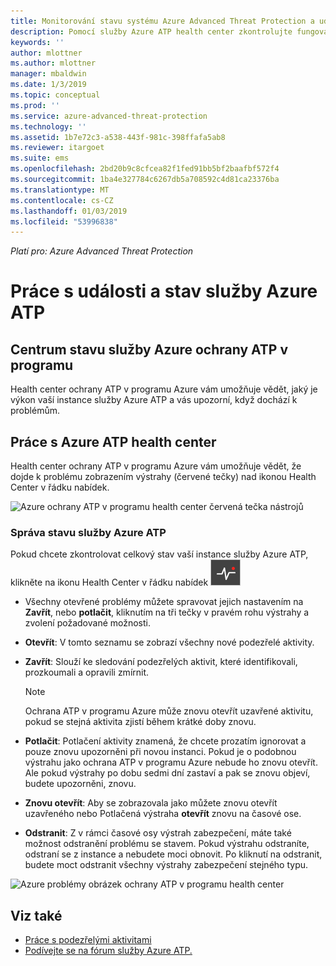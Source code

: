 ```yaml
---
title: Monitorování stavu systému Azure Advanced Threat Protection a událostí | Dokumentace Microsoftu
description: Pomocí služby Azure ATP health center zkontrolujte fungování služby Azure ATP a upozorní vás na potenciální problémy a zobrazit systémové události v prohlížeči událostí.
keywords: ''
author: mlottner
ms.author: mlottner
manager: mbaldwin
ms.date: 1/3/2019
ms.topic: conceptual
ms.prod: ''
ms.service: azure-advanced-threat-protection
ms.technology: ''
ms.assetid: 1b7e72c3-a538-443f-981c-398ffafa5ab8
ms.reviewer: itargoet
ms.suite: ems
ms.openlocfilehash: 2bd20b9c8cfcea82f1fed91bb5bf2baafbf572f4
ms.sourcegitcommit: 1ba4e327784c6267db5a708592c4d81ca23376ba
ms.translationtype: MT
ms.contentlocale: cs-CZ
ms.lasthandoff: 01/03/2019
ms.locfileid: "53996838"
---
```

*Platí pro: Azure Advanced Threat Protection*


# <a name="work-with-azure-atp-health-and-events"></a>Práce s události a stav služby Azure ATP

## <a name="azure-atp-health-center"></a>Centrum stavu služby Azure ochrany ATP v programu 

Health center ochrany ATP v programu Azure vám umožňuje vědět, jaký je výkon vaší instance služby Azure ATP a vás upozorní, když dochází k problémům.

## <a name="working-with-the-azure-atp-health-center"></a>Práce s Azure ATP health center

Health center ochrany ATP v programu Azure vám umožňuje vědět, že dojde k problému zobrazením výstrahy (červené tečky) nad ikonou Health Center v řádku nabídek.

![Azure ochrany ATP v programu health center červená tečka nástrojů](media/atp-health-bar.png)

### <a name="managing-azure-atp-health"></a>Správa stavu služby Azure ATP
Pokud chcete zkontrolovat celkový stav vaší instance služby Azure ATP, klikněte na ikonu Health Center v řádku nabídek ![Azure ikona center stavu ochrany ATP v programu](media/atp-red-dot.png)

-   Všechny otevřené problémy můžete spravovat jejich nastavením na **Zavřít**, nebo **potlačit**, kliknutím na tři tečky v pravém rohu výstrahy a zvolení požadované možnosti.

-   **Otevřít**: V tomto seznamu se zobrazí všechny nové podezřelé aktivity.

-   **Zavřít**: Slouží ke sledování podezřelých aktivit, které identifikovali, prozkoumali a opravili zmírnit.

    > [!NOTE]
    > Ochrana ATP v programu Azure může znovu otevřít uzavřené aktivitu, pokud se stejná aktivita zjistí během krátké doby znovu.
    
-   **Potlačit**: Potlačení aktivity znamená, že chcete prozatím ignorovat a pouze znovu upozorněni při novou instanci. Pokud je o podobnou výstrahu jako ochrana ATP v programu Azure nebude ho znovu otevřít. Ale pokud výstrahy po dobu sedmi dní zastaví a pak se znovu objeví, budete upozorněni, znovu.

-   **Znovu otevřít**: Aby se zobrazovala jako můžete znovu otevřít uzavřeného nebo Potlačená výstraha **otevřít** znovu na časové ose.

-   **Odstranit**: Z v rámci časové osy výstrah zabezpečení, máte také možnost odstranění problému se stavem. Pokud výstrahu odstraníte, odstraní se z instance a nebudete moci obnovit. Po kliknutí na odstranit, budete moct odstranit všechny výstrahy zabezpečení stejného typu.



![Azure problémy obrázek ochrany ATP v programu health center](media/atp-health-issue.png)






## <a name="see-also"></a>Viz také

- [Práce s podezřelými aktivitami](working-with-suspicious-activities.md)
- [Podívejte se na fórum služby Azure ATP.](https://aka.ms/azureatpcommunity)
